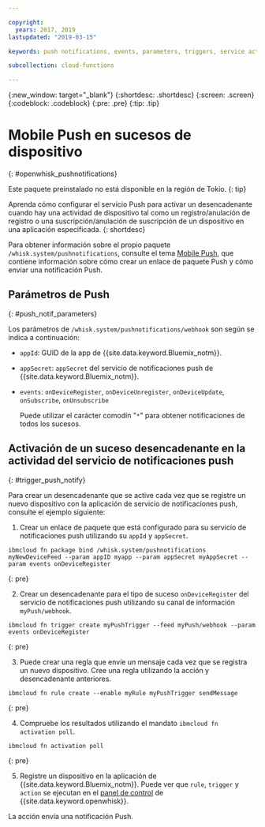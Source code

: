 ```yaml
---

copyright:
  years: 2017, 2019
lastupdated: "2019-03-15"

keywords: push notifications, events, parameters, triggers, service activity

subcollection: cloud-functions

---
```


{:new_window: target="_blank"}
{:shortdesc: .shortdesc}
{:screen: .screen}
{:codeblock: .codeblock}
{:pre: .pre}
{:tip: .tip}

# Mobile Push en sucesos de dispositivo
{: #openwhisk_pushnotifications}

Este paquete preinstalado no está disponible en la región de Tokio.
{: tip}

Aprenda cómo configurar el servicio Push para activar un desencadenante cuando hay una actividad de dispositivo tal como un registro/anulación de registro o una suscripción/anulación de suscripción de un dispositivo en una aplicación especificada.
{: shortdesc}

Para obtener información sobre el propio paquete `/whisk.system/pushnotifications`, consulte el tema [Mobile Push](/docs/services/mobilepush?topic=mobile-pushnotification-push_step_1a#push_step_1a), que contiene información sobre cómo crear un enlace de paquete Push y cómo enviar una notificación Push.

## Parámetros de Push
{: #push_notif_parameters}

Los parámetros de `/whisk.system/pushnotifications/webhook` son según se indica a continuación:
- `appId`: GUID de la app de {{site.data.keyword.Bluemix_notm}}.
- `appSecret`: `appSecret` del servicio de notificaciones push de {{site.data.keyword.Bluemix_notm}}.
- `events`: `onDeviceRegister`, `onDeviceUnregister`, `onDeviceUpdate`, `onSubscribe`, `onUnsubscribe`

  Puede utilizar el carácter comodín "`*`" para obtener notificaciones de todos los sucesos.

## Activación de un suceso desencadenante en la actividad del servicio de notificaciones push
{: #trigger_push_notify}

Para crear un desencadenante que se active cada vez que se registre un nuevo dispositivo con la aplicación de servicio de notificaciones push, consulte el ejemplo siguiente:

1. Crear un enlace de paquete que está configurado para su servicio de notificaciones push utilizando su `appId` y `appSecret`.
  ```
  ibmcloud fn package bind /whisk.system/pushnotifications myNewDeviceFeed --param appID myapp --param appSecret myAppSecret --param events onDeviceRegister
  ```
  {: pre}

2. Crear un desencadenante para el tipo de suceso `onDeviceRegister` del servicio de notificaciones push utilizando su canal de información `myPush/webhook`.
  ```
  ibmcloud fn trigger create myPushTrigger --feed myPush/webhook --param events onDeviceRegister
  ```
  {: pre}

3. Puede crear una regla que envíe un mensaje cada vez que se registra un nuevo dispositivo. Cree una regla utilizando la acción y desencadenante anteriores.
  ```
  ibmcloud fn rule create --enable myRule myPushTrigger sendMessage
  ```
  {: pre}

4. Compruebe los resultados utilizando el mandato `ibmcloud fn activation poll`.
  ```
  ibmcloud fn activation poll
  ```
  {: pre}

5. Registre un dispositivo en la aplicación de {{site.data.keyword.Bluemix_notm}}. Puede ver que `rule`, `trigger` y `action` se ejecutan en el [panel de control](https://cloud.ibm.com/openwhisk/dashboard) de {{site.data.keyword.openwhisk}}.

  La acción envía una notificación Push.
